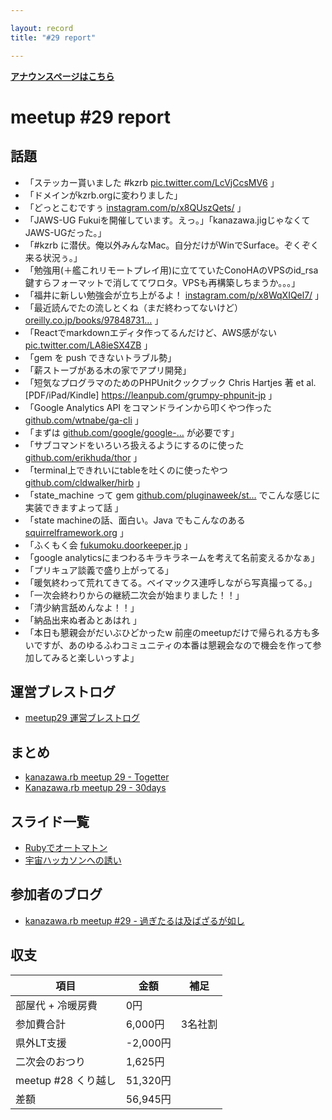 ```yaml
---

layout: record
title: "#29 report"

---
```


<p> <a href="./"><strong>アナウンスページはこちら</strong></a></p>

meetup #29 report
==================

話題
----

-   「ステッカー貰いました #kzrb [pic.twitter.com/LcVjCcsMV6](https://twitter.com/libero_18/status/556300125488680960/photo/1) 」
-   「ドメインがkzrb.orgに変わりました」
-   「どっとこむですぅ [instagram.com/p/x8QUszQets/](http://instagram.com/p/x8QUszQets/) 」
-   「JAWS-UG Fukuiを開催しています。えっ。」「kanazawa.jigじゃなくてJAWS-UGだった。」
-   「#kzrb に潜伏。俺以外みんなMac。自分だけがWinでSurface。ぞくぞく来る状況ぅ。」
-   「勉強用(＋艦これリモートプレイ用)に立てていたConoHAのVPSのid\_rsa鍵すらフォーマットで消しててワロタ。VPSも再構築しちまうか。。。」
-   「福井に新しい勉強会が立ち上がるよ！ [instagram.com/p/x8WqXIQel7/](http://instagram.com/p/x8WqXIQel7/) 」
-   「最近読んでたの流しとくね（まだ終わってないけど） [oreilly.co.jp/books/97848731…](http://www.oreilly.co.jp/books/9784873116860/) 」
-   「Reactでmarkdownエディタ作ってるんだけど、AWS感がない [pic.twitter.com/LA8ieSX4ZB](https://twitter.com/macoshita/status/556327642526257152/photo/1) 」
-   「gem を push できないトラブル勢」
-   「薪ストーブがある木の家でアプリ開発」
-   「短気なプログラマのためのPHPUnitクックブック Chris Hartjes 著 et al. \[PDF/iPad/Kindle\] <https://leanpub.com/grumpy-phpunit-jp> 」
-   「Google Analytics API をコマンドラインから叩くやつ作った [github.com/wtnabe/ga-cli](https://github.com/wtnabe/ga-cli) 」
-   「まずは [github.com/google/google-…](https://github.com/google/google-api-ruby-client) が必要です」
-   「サブコマンドをいろいろ扱えるようにするのに使った [github.com/erikhuda/thor](https://github.com/erikhuda/thor) 」
-   「terminal上できれいにtableを吐くのに使ったやつ [github.com/cldwalker/hirb](https://github.com/cldwalker/hirb) 」
-   「state\_machine って gem [github.com/pluginaweek/st…](https://github.com/pluginaweek/state_machine) でこんな感じに実装できますよって話 」
-   「state machineの話、面白い。Java でもこんなのある [squirrelframework.org](http://squirrelframework.org/) 」
-   「ふくもく会 [fukumoku.doorkeeper.jp](http://fukumoku.doorkeeper.jp/) 」
-   「google analyticsにまつわるキラキラネームを考えて名前変えるかなぁ」
-   「プリキュア談義で盛り上がってる」
-   「暖気終わって荒れてきてる。ベイマックス連呼しながら写真撮ってる。」
-   「一次会終わりからの継続二次会が始まりました！！」
-   「清少納言舐めんなよ！！」
-   「納品出来ぬ者ゐとあはれ 」
-   「本日も懇親会がだいぶひどかったw 前座のmeetupだけで帰られる方も多いですが、あのゆるふわコミュニティの本番は懇親会なので機会を作って参加してみると楽しいっすよ」

運営ブレストログ
----------------

-   [meetup29 運営ブレストログ](https://github.com/kanazawarb/meetup/wiki/meetup29-%E9%81%8B%E5%96%B6%E3%83%96%E3%83%AC%E3%82%B9%E3%83%88%E3%83%AD%E3%82%B0)

まとめ
------

-   [kanazawa.rb meetup 29 - Togetter](http://togetter.com/li/771747)
-   [Kanazawa.rb meetup 29 - 30days](http://30d.jp/kzrb/19)

スライド一覧
------------

-   [Rubyでオートマトン](http://www.slideshare.net/yizawa/ruby-43607262)
-   [宇宙ハッカソンへの誘い](https://speakerdeck.com/rch850/yu-zhou-hatukasonhefalseyou-i-at-kanazawa-dot-rb)

参加者のブログ
--------------

-   [kanazawa.rb meetup #29 - 過ぎたるは及ばざるが如し](http://cotton-desu.hatenablog.com/entry/2015/01/20/214419)

収支
----

 | 項目                   | 金額       | 補足      |
 | ---------------------- | ---------- | --------- |
 | 部屋代 + 冷暖房費      | 0円        |           |
 | 参加費合計             | 6,000円    | 3名社割   |
 | 県外LT支援             | -2,000円   |           |
 | 二次会のおつり         | 1,625円    |           |
 | meetup #28 くり越し    | 51,320円   |           |
 | 差額                   | 56,945円   |           |


